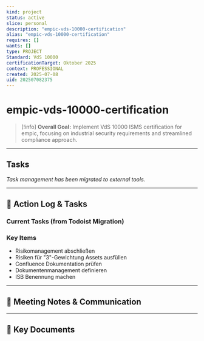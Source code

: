 ```yaml
---
kind: project
status: active
slice: personal
description: "empic-vds-10000-certification"
alias: "empic-vds-10000-certification"
requires: []
wants: []
type: PROJECT
Standard: VdS 10000
certificationTarget: Oktober 2025
context: PROFESSIONAL
created: 2025-07-08
uid: 202507082375
---
```


# empic-vds-10000-certification

> [!info]
> **Overall Goal:** Implement VdS 10000 ISMS certification for empic, focusing on industrial security requirements and streamlined compliance approach.

---

## Tasks

*Task management has been migrated to external tools.*

---

## 📝 Action Log & Tasks

### Current Tasks (from Todoist Migration)
### Key Items
- Risikomanagement abschließen
- Risiken für "3"-Gewichtung Assets ausfüllen  
- Confluence Dokumentation prüfen
- Dokumentenmanagement definieren
- ISB Benennung machen

---
## 💬 Meeting Notes & Communication


---
## 📎 Key Documents
